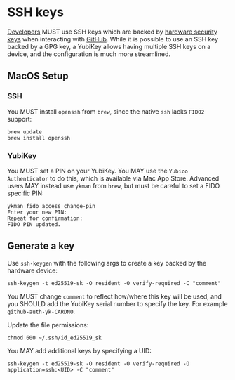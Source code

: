 # SSH keys

[Developers](./devs.md) MUST use SSH keys which are backed by [hardware security keys](./hardware_security_keys.md) when interacting with [GitHub](./github.md).  While it is possible to use an SSH key backed by a GPG key, a YubiKey allows having multiple SSH keys on a device, and the configuration is much more streamlined.

## MacOS Setup

### SSH

You MUST install `openssh` from `brew`, since the native `ssh` lacks `FIDO2` support:
```
brew update
brew install openssh
```

### YubiKey

You MUST set a PIN on your YubiKey.  You MAY use the `Yubico Authenticator` to do this, which is available via Mac App Store.  Advanced users MAY instead use `ykman` from `brew`, but must be careful to set a FIDO specific PIN:
```
ykman fido access change-pin
Enter your new PIN: 
Repeat for confirmation: 
FIDO PIN updated.
```

## Generate a key

Use `ssh-keygen` with the following args to create a key backed by the hardware device:
```
ssh-keygen -t ed25519-sk -O resident -O verify-required -C "comment"
```
You MUST change `comment` to reflect how/where this key will be used, and you SHOULD add the YubiKey serial number to specify the key.  For example `github-auth-yk-CARDNO`.

Update the file permissions:
```
chmod 600 ~/.ssh/id_ed25519_sk
```

You MAY add additional keys by specifying a UID:
```
ssh-keygen -t ed25519-sk -O resident -O verify-required -O application=ssh:<UID> -C "comment"
```
